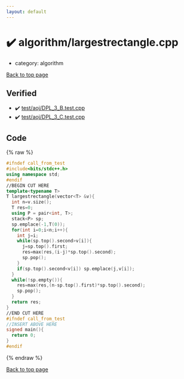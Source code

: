 ```yaml
---
layout: default
---
```


<!-- mathjax config similar to math.stackexchange -->
<script type="text/javascript" async
  src="https://cdnjs.cloudflare.com/ajax/libs/mathjax/2.7.5/MathJax.js?config=TeX-MML-AM_CHTML">
</script>
<script type="text/x-mathjax-config">
  MathJax.Hub.Config({
    TeX: { equationNumbers: { autoNumber: "AMS" }},
    tex2jax: {
      inlineMath: [ ['$','$'] ],
      processEscapes: true
    },
    "HTML-CSS": { matchFontHeight: false },
    displayAlign: "left",
    displayIndent: "2em"
  });
</script>

<script type="text/javascript" src="https://cdnjs.cloudflare.com/ajax/libs/jquery/3.4.1/jquery.min.js"></script>
<script src="https://cdn.jsdelivr.net/npm/jquery-balloon-js@1.1.2/jquery.balloon.min.js" integrity="sha256-ZEYs9VrgAeNuPvs15E39OsyOJaIkXEEt10fzxJ20+2I=" crossorigin="anonymous"></script>
<script type="text/javascript" src="../../assets/js/copy-button.js"></script>
<link rel="stylesheet" href="../../assets/css/copy-button.css" />


# :heavy_check_mark: algorithm/largestrectangle.cpp
* category: algorithm


<a href="../../index.html">Back to top page</a>



## Verified
* :heavy_check_mark: <a href="../../verify/test/aoj/DPL_3_B.test.cpp.html">test/aoj/DPL_3_B.test.cpp</a>
* :heavy_check_mark: <a href="../../verify/test/aoj/DPL_3_C.test.cpp.html">test/aoj/DPL_3_C.test.cpp</a>


## Code
{% raw %}
```cpp
#ifndef call_from_test
#include<bits/stdc++.h>
using namespace std;
#endif
//BEGIN CUT HERE
template<typename T>
T largestrectangle(vector<T> &v){
  int n=v.size();
  T res=0;
  using P = pair<int, T>;
  stack<P> sp;
  sp.emplace(-1,T(0));
  for(int i=0;i<n;i++){
    int j=i;
    while(sp.top().second>v[i]){
      j=sp.top().first;
      res=max(res,(i-j)*sp.top().second);
      sp.pop();
    }
    if(sp.top().second<v[i]) sp.emplace(j,v[i]);
  }
  while(!sp.empty()){
    res=max(res,(n-sp.top().first)*sp.top().second);
    sp.pop();
  }
  return res;
}
//END CUT HERE
#ifndef call_from_test
//INSERT ABOVE HERE
signed main(){
  return 0;
}
#endif

```
{% endraw %}

<a href="../../index.html">Back to top page</a>

